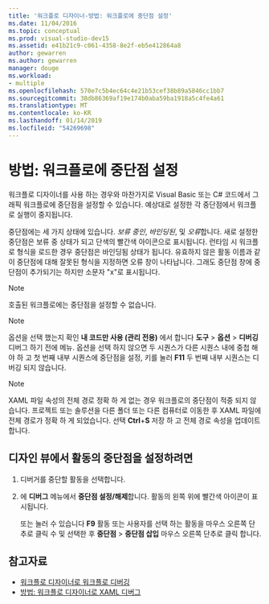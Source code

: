 ```yaml
---
title: '워크플로 디자이너-방법: 워크플로에 중단점 설정'
ms.date: 11/04/2016
ms.topic: conceptual
ms.prod: visual-studio-dev15
ms.assetid: e41b21c9-c061-4358-8e2f-eb5e412864a8
author: gewarren
ms.author: gewarren
manager: douge
ms.workload:
- multiple
ms.openlocfilehash: 570e7c5b4ec64c4e21b53cef38b89a5846cc1bb7
ms.sourcegitcommit: 38db86369af19e174b0aba59ba1918a5c4fe4a61
ms.translationtype: MT
ms.contentlocale: ko-KR
ms.lasthandoff: 01/14/2019
ms.locfileid: "54269698"
---
```

# <a name="how-to-set-breakpoints-in-workflows"></a>방법: 워크플로에 중단점 설정

워크플로 디자이너를 사용 하는 경우와 마찬가지로 Visual Basic 또는 C# 코드에서 그래픽 워크플로에 중단점을 설정할 수 있습니다. 예상대로 설정한 각 중단점에서 워크플로 실행이 중지됩니다.

중단점에는 세 가지 상태에 있습니다. *보류 중인*, *바인딩된*, 및 *오류*합니다. 새로 설정한 중단점은 보류 중 상태가 되고 단색의 빨간색 아이콘으로 표시됩니다. 런타임 시 워크플로 형식을 로드한 경우 중단점은 바인딩됨 상태가 됩니다. 유효하지 않은 활동 이름과 같이 중단점에 대해 잘못된 형식을 지정하면 오류 창이 나타납니다. 그래도 중단점 창에 중단점이 추가되기는 하지만 소문자 "x"로 표시됩니다.

> [!NOTE]
> 호출된 워크플로에는 중단점을 설정할 수 없습니다.

> [!NOTE]
> 옵션을 선택 했는지 확인 **내 코드만 사용 (관리 전용)** 에서 합니다 **도구** > **옵션** > **디버깅**  디버그 하기 전에 메뉴. 옵션을 선택 하지 않으면 두 시퀀스가 다른 시퀀스 내에 중첩 해야 하 고 첫 번째 내부 시퀀스에 중단점을 설정, 키를 눌러 **F11** 두 번째 내부 시퀀스는 디버깅 되지 않습니다.

> [!NOTE]
> XAML 파일 속성의 전체 경로 정확 하 게 없는 경우 워크플로의 중단점이 적중 되지 않습니다. 프로젝트 또는 솔루션을 다른 폴더 또는 다른 컴퓨터로 이동한 후 XAML 파일에 전체 경로가 정확 하 게 되었습니다. 선택 **Ctrl**+**S** 저장 하 고 전체 경로 속성을 업데이트 합니다.

## <a name="to-set-a-breakpoint-on-an-activity-in-the-design-view"></a>디자인 뷰에서 활동의 중단점을 설정하려면

1. 디버거를 중단할 활동을 선택합니다.

2. 에 **디버그** 메뉴에서 **중단점 설정/해제**합니다. 활동의 왼쪽 위에 빨간색 아이콘이 표시됩니다.

   또는 눌러 수 있습니다 **F9** 활동 또는 사용자를 선택 하는 활동을 마우스 오른쪽 단추로 클릭 수 및 선택한 후 **중단점** > **중단점 삽입** 마우스 오른쪽 단추로 클릭 합니다.

## <a name="see-also"></a>참고자료

- [워크플로 디자이너로 워크플로 디버깅](../workflow-designer/debugging-workflows-with-the-workflow-designer.md)
- [방법: 워크플로 디자이너로 XAML 디버그](../workflow-designer/how-to-debug-xaml-with-the-workflow-designer.md)